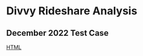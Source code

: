 # Divvy Rideshare Analysis

## December 2022 Test Case


[HTML](https://raw.githack.com/RMpolski/Divvy-Rideshare-Analysis/main/December_Ridecount_sunburst.html)
